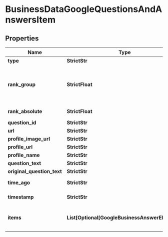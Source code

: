 # BusinessDataGoogleQuestionsAndAnswersItem


## Properties

| Name | Type | Description | Notes |
|------------ | ------------- | ------------- | -------------|
**type** | **StrictStr** | type of element |[optional]|
**rank_group** | **StrictFloat** | position within a group of elements with identical type values<br>positions of elements with different type values are omitted from rank_group |[optional]|
**rank_absolute** | **StrictFloat** | absolute rank among all the elements |[optional]|
**question_id** | **StrictStr** | ID of the question |[optional]|
**url** | **StrictStr** | URL of the question |[optional]|
**profile_image_url** | **StrictStr** | URL of the user’s profile image |[optional]|
**profile_url** | **StrictStr** | URL of the user’s profile |[optional]|
**profile_name** | **StrictStr** | displayed name of the user |[optional]|
**question_text** | **StrictStr** | current text of the question |[optional]|
**original_question_text** | **StrictStr** | original text of the question |[optional]|
**time_ago** | **StrictStr** | estimated time when the question was posted |[optional]|
**timestamp** | **StrictStr** | exact time when the question was posted |[optional]|
**items** | **List[Optional[GoogleBusinessAnswerElement]]** | array of google business question items with answers<br>possible item types: google_business_question_item |[optional]|